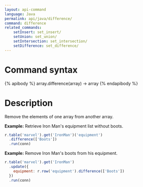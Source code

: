 ```yaml
---
layout: api-command
language: Java
permalink: api/java/difference/
command: difference
related_commands:
    setInsert: set_insert/
    setUnion: set_union/
    setIntersection: set_intersection/
    setDifference: set_difference/
---
```


# Command syntax #

{% apibody %}
array.difference(array) &rarr; array
{% endapibody %}

# Description #

Remove the elements of one array from another array.

__Example:__ Retrieve Iron Man's equipment list without boots.

```js
r.table('marvel').get('IronMan')('equipment')
  .difference(['Boots'])
  .run(conn)
```

__Example:__ Remove Iron Man's boots from his equipment.

```js
r.table('marvel').get('IronMan')
  .update({
    equipment: r.row('equipment').difference(['Boots'])
  })
  .run(conn)
```


